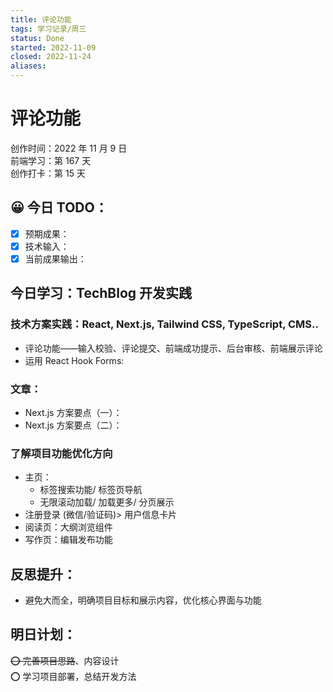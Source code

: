 ```yaml
---
title: 评论功能
tags: 学习记录/周三
status: Done
started: 2022-11-09
closed: 2022-11-24
aliases: 
---
```

# 评论功能
创作时间：2022 年 11 月 9 日  
前端学习：第 167 天  
创作打卡：第 15 天
## 😀 今日 TODO：
- [x] 预期成果：
- [x] 技术输入：
- [x] 当前成果输出：
## 今日学习：TechBlog 开发实践
### 技术方案实践：React, Next.js, Tailwind CSS, TypeScript, CMS..
- 评论功能——输入校验、评论提交、前端成功提示、后台审核、前端展示评论
- 运用 React Hook Forms:
### 文章：
- Next.js 方案要点（一）：
- Next.js 方案要点（二）：
### 了解项目功能优化方向
- 主页：
  - 标签搜索功能/ 标签页导航
  - 无限滚动加载/ 加载更多/ 分页展示
- 注册登录 (微信/验证码)> 用户信息卡片
- 阅读页：大纲浏览组件
- 写作页：编辑发布功能
## 反思提升：
- 避免大而全，明确项目目标和展示内容，优化核心界面与功能
## 明日计划：
~~⭕ 完善项目思路~~、内容设计  
⭕ 学习项目部署，总结开发方法
